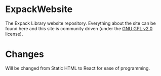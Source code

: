 # ExpackWebsite
The Expack Library website repository. 
Everything about the site can be found here and this site is community driven (under the [GNU GPL v2.0](https://www.gnu.org/licenses/old-licenses/gpl-2.0.en.html) license).

# Changes
Will be changed from Static HTML to React for ease of programming.

